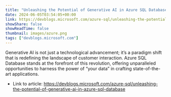 ```yaml
---
title: "Unleashing the Potential of Generative AI in Azure SQL Database"
date: 2024-06-05T03:54:05+00:00
link: https://devblogs.microsoft.com/azure-sql/unleashing-the-potential-of-generative-ai-in-azure-sql-database
showShare: false
showReadTime: false
thumbnail: images/azure.png
tags: ["devblogs.microsoft.com"]
---
```

Generative AI is not just a technological advancement; it’s a paradigm shift that is redefining the landscape of customer interaction. Azure SQL Database stands at the forefront of this revolution, offering unparalleled opportunities to harness the power of “your data” in crafting state-of-the-art applications.

- Link to article: https://devblogs.microsoft.com/azure-sql/unleashing-the-potential-of-generative-ai-in-azure-sql-database